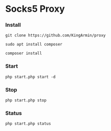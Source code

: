 # Socks5 Proxy



### Install
```git clone https://github.com/KingArmin/proxy```

```sudo apt install composer```

```composer install```


### Start
```php start.php start -d```


### Stop
```php start.php stop```


### Status
```php start.php status```
